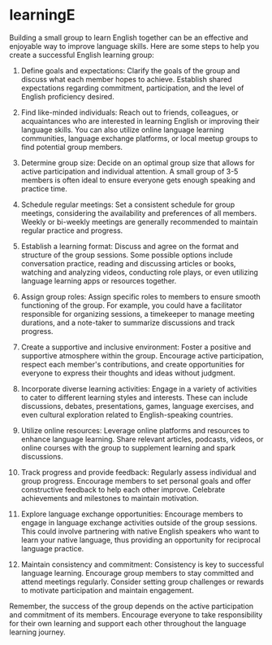 # learningE
Building a small group to learn English together can be an effective and enjoyable way to improve language skills. Here are some steps to help you create a successful English learning group:

1. Define goals and expectations: Clarify the goals of the group and discuss what each member hopes to achieve. Establish shared expectations regarding commitment, participation, and the level of English proficiency desired.

2. Find like-minded individuals: Reach out to friends, colleagues, or acquaintances who are interested in learning English or improving their language skills. You can also utilize online language learning communities, language exchange platforms, or local meetup groups to find potential group members.

3. Determine group size: Decide on an optimal group size that allows for active participation and individual attention. A small group of 3-5 members is often ideal to ensure everyone gets enough speaking and practice time.

4. Schedule regular meetings: Set a consistent schedule for group meetings, considering the availability and preferences of all members. Weekly or bi-weekly meetings are generally recommended to maintain regular practice and progress.

5. Establish a learning format: Discuss and agree on the format and structure of the group sessions. Some possible options include conversation practice, reading and discussing articles or books, watching and analyzing videos, conducting role plays, or even utilizing language learning apps or resources together.

6. Assign group roles: Assign specific roles to members to ensure smooth functioning of the group. For example, you could have a facilitator responsible for organizing sessions, a timekeeper to manage meeting durations, and a note-taker to summarize discussions and track progress.

7. Create a supportive and inclusive environment: Foster a positive and supportive atmosphere within the group. Encourage active participation, respect each member's contributions, and create opportunities for everyone to express their thoughts and ideas without judgment.

8. Incorporate diverse learning activities: Engage in a variety of activities to cater to different learning styles and interests. These can include discussions, debates, presentations, games, language exercises, and even cultural exploration related to English-speaking countries.

9. Utilize online resources: Leverage online platforms and resources to enhance language learning. Share relevant articles, podcasts, videos, or online courses with the group to supplement learning and spark discussions.

10. Track progress and provide feedback: Regularly assess individual and group progress. Encourage members to set personal goals and offer constructive feedback to help each other improve. Celebrate achievements and milestones to maintain motivation.

11. Explore language exchange opportunities: Encourage members to engage in language exchange activities outside of the group sessions. This could involve partnering with native English speakers who want to learn your native language, thus providing an opportunity for reciprocal language practice.

12. Maintain consistency and commitment: Consistency is key to successful language learning. Encourage group members to stay committed and attend meetings regularly. Consider setting group challenges or rewards to motivate participation and maintain engagement.

Remember, the success of the group depends on the active participation and commitment of its members. Encourage everyone to take responsibility for their own learning and support each other throughout the language learning journey.

